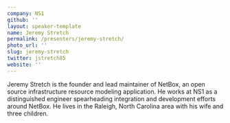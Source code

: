 ```yaml
---
company: NS1
github: ''
layout: speaker-template
name: Jeremy Stretch
permalink: /presenters/jeremy-stretch/
photo_url: ''
slug: jeremy-stretch
twitter: jstretch85
website: ''
---
```


Jeremy Stretch is the founder and lead maintainer of NetBox, an open source infrastructure resource modeling application. He works at NS1 as a distinguished engineer spearheading integration and development efforts around NetBox. He lives in the Raleigh, North Carolina area with his wife and three children.